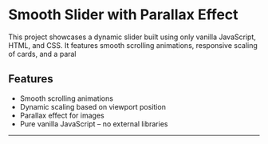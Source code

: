 # Smooth Slider with Parallax Effect

This project showcases a dynamic slider built using only vanilla JavaScript, HTML, and CSS. It features smooth scrolling animations, responsive scaling of cards, and a paral

## Features
- Smooth scrolling animations
- Dynamic scaling based on viewport position
- Parallax effect for images
- Pure vanilla JavaScript – no external libraries

---
